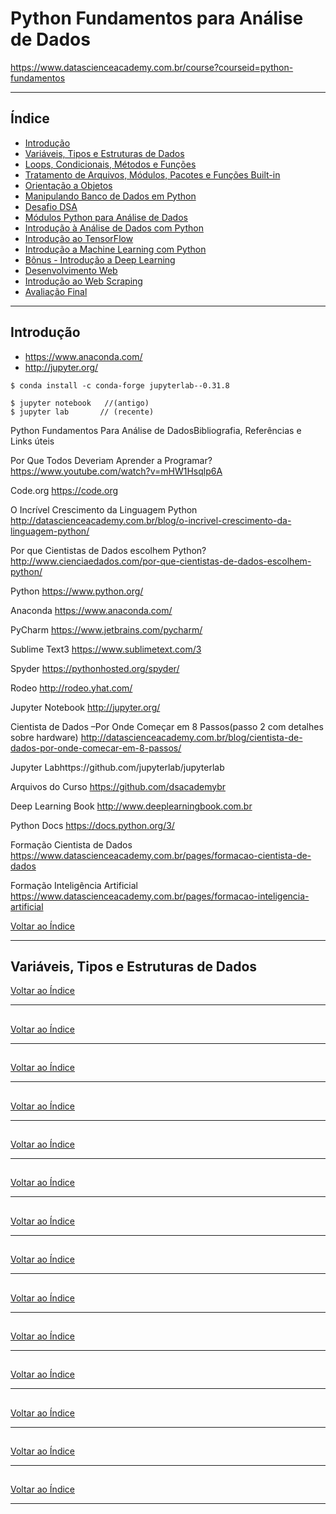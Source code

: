 # Python Fundamentos para Análise de Dados

https://www.datascienceacademy.com.br/course?courseid=python-fundamentos

---

## <a name="indice">Índice</a>
 
- [Introdução](#parte1)   
- [Variáveis, Tipos e Estruturas de Dados](#parte2)   
- [Loops, Condicionais, Métodos e Funções](#parte3)   
- [Tratamento de Arquivos, Módulos, Pacotes e Funções Built-in](#parte4)   
- [Orientação a Objetos](#parte5)   
- [Manipulando Banco de Dados em Python](#parte6)   
- [Desafio DSA](#parte7)   
- [Módulos Python para Análise de Dados](#parte8)   
- [Introdução à Análise de Dados com Python](#parte9)   
- [Introdução ao TensorFlow](#parte10)   
- [Introdução a Machine Learning com Python](#parte11)   
- [Bônus - Introdução a Deep Learning](#parte12)   
- [Desenvolvimento Web](#parte13)   
- [Introdução ao Web Scraping](#parte14)   
- [Avaliação Final](#parte15)   


---

## <a name="parte1">Introdução</a>

- https://www.anaconda.com/
- http://jupyter.org/

```
$ conda install -c conda-forge jupyterlab--0.31.8
```

```
$ jupyter notebook   //(antigo)
$ jupyter lab       // (recente)
```

 Python Fundamentos Para Análise de DadosBibliografia, Referências e Links úteis
 
 Por Que Todos Deveriam Aprender a Programar?
 https://www.youtube.com/watch?v=mHW1Hsqlp6A
 
 Code.org
 https://code.org
 
 O Incrível Crescimento da Linguagem Python
 http://datascienceacademy.com.br/blog/o-incrivel-crescimento-da-linguagem-python/
 
 Por que Cientistas de Dados escolhem Python?
 http://www.cienciaedados.com/por-que-cientistas-de-dados-escolhem-python/
 
 Python
 https://www.python.org/
 
 Anaconda
 https://www.anaconda.com/
 
 PyCharm
 https://www.jetbrains.com/pycharm/
 
 Sublime Text3
 https://www.sublimetext.com/3

Spyder
https://pythonhosted.org/spyder/

Rodeo
http://rodeo.yhat.com/

Jupyter Notebook
http://jupyter.org/

Cientista de Dados –Por Onde Começar em 8 Passos(passo 2 com detalhes sobre hardware)
http://datascienceacademy.com.br/blog/cientista-de-dados-por-onde-comecar-em-8-passos/

Jupyter Labhttps://github.com/jupyterlab/jupyterlab

Arquivos do Curso
https://github.com/dsacademybr

Deep Learning Book
http://www.deeplearningbook.com.br

Python Docs
https://docs.python.org/3/

Formação Cientista de Dados
https://www.datascienceacademy.com.br/pages/formacao-cientista-de-dados

Formação Inteligência Artificial
https://www.datascienceacademy.com.br/pages/formacao-inteligencia-artificial


[Voltar ao Índice](#indice)

---

## <a name="parte2">Variáveis, Tipos e Estruturas de Dados</a>


[Voltar ao Índice](#indice)

---

## <a name="parte3"></a>


[Voltar ao Índice](#indice)

---

## <a name="parte4"></a>


[Voltar ao Índice](#indice)

---

## <a name="parte5"></a>


[Voltar ao Índice](#indice)

---

## <a name="parte6"></a>


[Voltar ao Índice](#indice)

---

## <a name="parte7"></a>


[Voltar ao Índice](#indice)

---

## <a name="parte8"></a>


[Voltar ao Índice](#indice)

---

## <a name="parte9"></a>


[Voltar ao Índice](#indice)

---

## <a name="parte10"></a>


[Voltar ao Índice](#indice)

---

## <a name="parte11"></a>


[Voltar ao Índice](#indice)

---

## <a name="parte12"></a>


[Voltar ao Índice](#indice)

---


## <a name="parte13"></a>


[Voltar ao Índice](#indice)

---


## <a name="parte14"></a>


[Voltar ao Índice](#indice)

---


## <a name="parte15"></a>


[Voltar ao Índice](#indice)

---

